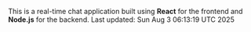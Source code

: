 This is a real-time chat application built using **React** for the frontend and **Node.js** for the backend.
Last updated: Sun Aug  3 06:13:19 UTC 2025
